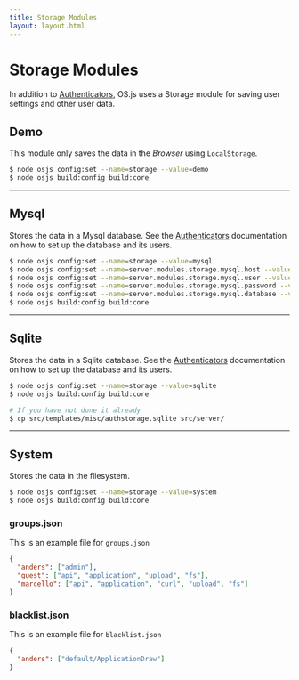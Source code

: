 ```yaml
---
title: Storage Modules
layout: layout.html
---
```


# Storage Modules

In addition to [Authenticators](/manual/auth), OS.js uses a Storage module for saving user settings and other user data.


## Demo

This module only saves the data in the *Browser* using `LocalStorage`.

```bash
$ node osjs config:set --name=storage --value=demo
$ node osjs build:config build:core

```

---

## Mysql

Stores the data in a Mysql database. See the [Authenticators](/manual/auth) documentation on how to set up the database and its users.

```bash
$ node osjs config:set --name=storage --value=mysql
$ node osjs config:set --name=server.modules.storage.mysql.host --value=localhost
$ node osjs config:set --name=server.modules.storage.mysql.user --value=osjsuser
$ node osjs config:set --name=server.modules.storage.mysql.password --value=osjspassword
$ node osjs config:set --name=server.modules.storage.mysql.database --value=osjs
$ node osjs build:config build:core
```

---

## Sqlite

Stores the data in a Sqlite database. See the [Authenticators](/manual/auth) documentation on how to set up the database and its users.

```bash
$ node osjs config:set --name=storage --value=sqlite
$ node osjs build:config build:core

# If you have not done it already
$ cp src/templates/misc/authstorage.sqlite src/server/
```

---

## System

Stores the data in the filesystem.

```bash
$ node osjs config:set --name=storage --value=system
$ node osjs build:config build:core
```

### groups.json

This is an example file for `groups.json`

```json
{
  "anders": ["admin"],
  "guest": ["api", "application", "upload", "fs"],
  "marcello": ["api", "application", "curl", "upload", "fs"]
}
```

### blacklist.json

This is an example file for `blacklist.json`

```json
{
  "anders": ["default/ApplicationDraw"]
}
```
